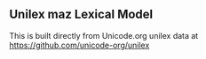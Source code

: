 Unilex maz Lexical Model
----------------------

This is built directly from Unicode.org unilex data at
https://github.com/unicode-org/unilex
